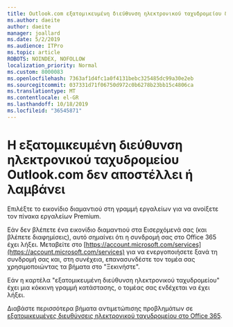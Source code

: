 ```yaml
---
title: Outlook.com εξατομικευμένη διεύθυνση ηλεκτρονικού ταχυδρομείου δεν αποστέλλει ή λαμβάνει
ms.author: daeite
author: daeite
manager: joallard
ms.date: 5/2/2019
ms.audience: ITPro
ms.topic: article
ROBOTS: NOINDEX, NOFOLLOW
localization_priority: Normal
ms.custom: 8000083
ms.openlocfilehash: 7363af1d4fc1a0f4131bebc325485dc99a30e2eb
ms.sourcegitcommit: 037331d71f06750d972c0b6278b23bb15c4806ca
ms.translationtype: MT
ms.contentlocale: el-GR
ms.lasthandoff: 10/18/2019
ms.locfileid: "36545871"
---
```

# <a name="my-personalized-outlookcom-email-address-isnt-sending-or-receiving"></a>Η εξατομικευμένη διεύθυνση ηλεκτρονικού ταχυδρομείου Outlook.com δεν αποστέλλει ή λαμβάνει

Επιλέξτε το εικονίδιο διαμαντιού στη γραμμή εργαλείων για να ανοίξετε τον πίνακα εργαλείων Premium.

Εάν δεν βλέπετε ένα εικονίδιο διαμαντιού στα Εισερχόμενά σας (και βλέπετε διαφημίσεις), αυτό σημαίνει ότι η συνδρομή σας στο Office 365 έχει λήξει. Μεταβείτε στο [https://account.microsoft.com/services](https://account.microsoft.com/services) για να ενεργοποιήσετε ξανά τη συνδρομή σας και, στη συνέχεια, επανασυνδέστε τον τομέα σας χρησιμοποιώντας τα βήματα στο "Ξεκινήστε".

Εάν η καρτέλα "εξατομικευμένη διεύθυνση ηλεκτρονικού ταχυδρομείου" έχει μια κόκκινη γραμμή κατάστασης, ο τομέας σας ενδέχεται να έχει λήξει.

Διαβάστε περισσότερα βήματα αντιμετώπισης προβλημάτων σε [εξατομικευμένες διευθύνσεις ηλεκτρονικού ταχυδρομείου στο Office 365](https://support.office.com/article/75416a58-b225-4c02-8c07-8979403b427b?wt.mc_id=Office_Outlook_com_Alchemy).